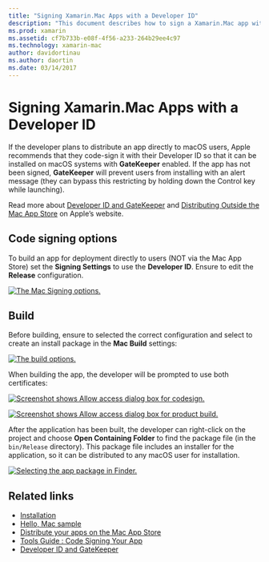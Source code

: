 ```yaml
---
title: "Signing Xamarin.Mac Apps with a Developer ID"
description: "This document describes how to sign a Xamarin.Mac app with a developer ID so that it can be distributed outside of the Mac App Store. It discusses code signing options and building."
ms.prod: xamarin
ms.assetid: cf7b733b-e08f-4f56-a233-264b29ee4c97
ms.technology: xamarin-mac
author: davidortinau
ms.author: daortin
ms.date: 03/14/2017
---
```


# Signing Xamarin.Mac Apps with a Developer ID

If the developer plans to distribute an app directly to macOS
users, Apple recommends that they code-sign it with their Developer ID so that it can be installed on macOS systems with **GateKeeper** enabled. If the app has not been signed, **GateKeeper** will prevent users from installing with an alert message (they can bypass this restricting by holding down the Control key while launching).

Read more about [Developer ID and GateKeeper](https://developer.apple.com/developer-id/) and [Distributing Outside the Mac App Store](https://developer.apple.com/library/content/documentation/IDEs/Conceptual/AppDistributionGuide/Introduction/Introduction.html) on Apple’s
website.

## Code signing options

To build an app for deployment directly to users (NOT via the Mac App
Store) set the **Signing Settings** to use the **Developer ID**. Ensure to edit the **Release** configuration.

 [![The Mac Signing options.](signing-images/config02.png)](signing-images/config02.png#lightbox)

## Build

Before building, ensure to selected the correct configuration and select to create an install package in the **Mac Build** settings:

[![The build options.](signing-images/config03.png)](signing-images/config03.png#lightbox)

When building the app, the developer will be prompted to use both certificates:

 [![Screenshot shows Allow access dialog box for codesign.](signing-images/image57.png)](signing-images/image57.png#lightbox)

 [![Screenshot shows Allow access dialog box for product build.](signing-images/image58.png)](signing-images/image58.png#lightbox)

After the application has been built, the developer can right-click on the project and choose **Open Containing Folder** to find the package file (in the `bin/Release` directory). This package file includes an
installer for the application, so it can be distributed to any macOS user
for installation.

 [![Selecting the app package in Finder.](signing-images/image59.png)](signing-images/image59.png#lightbox)

## Related links

- [Installation](~//mac/get-started/installation.md)
- [Hello, Mac sample](~//mac/get-started/hello-mac.md)
- [Distribute your apps on the Mac App Store](https://developer.apple.com/devcenter/mac/checklist/)
- [Tools Guide : Code Signing Your App](https://developer.apple.com/library/mac/#documentation/ToolsLanguages/Conceptual/OSXWorkflowGuide/CodeSigning/CodeSigning.html)
- [Developer ID and GateKeeper](https://developer.apple.com/developer-id/)
